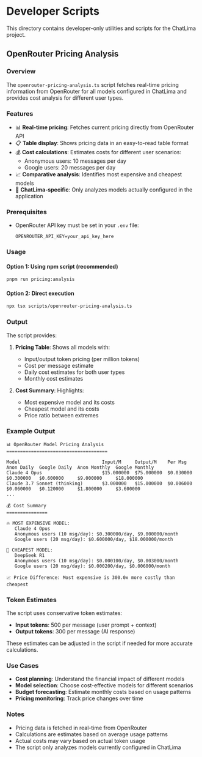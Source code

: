 # Developer Scripts

This directory contains developer-only utilities and scripts for the ChatLima project.

## OpenRouter Pricing Analysis

### Overview
The `openrouter-pricing-analysis.ts` script fetches real-time pricing information from OpenRouter for all models configured in ChatLima and provides cost analysis for different user types.

### Features
- 📊 **Real-time pricing**: Fetches current pricing directly from OpenRouter API
- 📋 **Table display**: Shows pricing data in an easy-to-read table format
- 💰 **Cost calculations**: Estimates costs for different user scenarios:
  - Anonymous users: 10 messages per day
  - Google users: 20 messages per day
- 📈 **Comparative analysis**: Identifies most expensive and cheapest models
- 🎯 **ChatLima-specific**: Only analyzes models actually configured in the application

### Prerequisites
- OpenRouter API key must be set in your `.env` file:
  ```
  OPENROUTER_API_KEY=your_api_key_here
  ```

### Usage

#### Option 1: Using npm script (recommended)
```bash
pnpm run pricing:analysis
```

#### Option 2: Direct execution
```bash
npx tsx scripts/openrouter-pricing-analysis.ts
```

### Output
The script provides:

1. **Pricing Table**: Shows all models with:
   - Input/output token pricing (per million tokens)
   - Cost per message estimate
   - Daily cost estimates for both user types
   - Monthly cost estimates

2. **Cost Summary**: Highlights:
   - Most expensive model and its costs
   - Cheapest model and its costs
   - Price ratio between extremes

### Example Output
```
📊 OpenRouter Model Pricing Analysis
=====================================

Model                              Input/M     Output/M    Per Msg     Anon Daily  Google Daily  Anon Monthly  Google Monthly
Claude 4 Opus                      $15.000000  $75.000000  $0.030000   $0.300000   $0.600000     $9.000000     $18.000000
Claude 3.7 Sonnet (thinking)       $3.000000   $15.000000  $0.006000   $0.060000   $0.120000     $1.800000     $3.600000
...

💰 Cost Summary
===============

🔥 MOST EXPENSIVE MODEL:
   Claude 4 Opus
   Anonymous users (10 msg/day): $0.300000/day, $9.000000/month
   Google users (20 msg/day): $0.600000/day, $18.000000/month

💚 CHEAPEST MODEL:
   DeepSeek R1
   Anonymous users (10 msg/day): $0.000100/day, $0.003000/month
   Google users (20 msg/day): $0.000200/day, $0.006000/month

📈 Price Difference: Most expensive is 300.0x more costly than cheapest
```

### Token Estimates
The script uses conservative token estimates:
- **Input tokens**: 500 per message (user prompt + context)
- **Output tokens**: 300 per message (AI response)

These estimates can be adjusted in the script if needed for more accurate calculations.

### Use Cases
- **Cost planning**: Understand the financial impact of different models
- **Model selection**: Choose cost-effective models for different scenarios
- **Budget forecasting**: Estimate monthly costs based on usage patterns
- **Pricing monitoring**: Track price changes over time

### Notes
- Pricing data is fetched in real-time from OpenRouter
- Calculations are estimates based on average usage patterns
- Actual costs may vary based on actual token usage
- The script only analyzes models currently configured in ChatLima 
